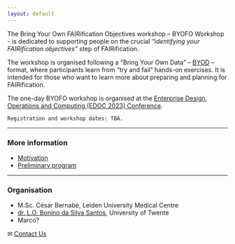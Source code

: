 ```yaml
---
layout: default
---
```


The Bring Your Own FAIRification Objectives workshop – BYOFO Workshop - is dedicated to supporting people on the crucial _“identifying your FAIRification objectives”_ step of FAIRification.

The workshop is organised following a “Bring Your Own Data” – [BYOD](about:blank) – format, where participants learn from “try and fail” hands-on exercises. It is intended for those who want to learn more about preparing and planning for FAIRification.

The one-day BYOFO workshop is organised at the [Enterprise Design, Operations and Computing (EDOC 2023) Conference](https://www.rug.nl/research/bernoulli/conf/edoc-2023/call-for-papers/).


``` 
Registration and workshop dates: TBA.
``` 

--- 

### More information

* [Motivation](./motivation.html)
* [Preliminary program](./preliminary-program.html)


---

### Organisation

* M.Sc. César Bernabé, Leiden University Medical Centre
* [dr. L.O. Bonino da Silva Santos](https://people.utwente.nl/l.o.boninodasilvasantos), University of Twente
* Marco?

✉ [Contact Us](mailto:)
